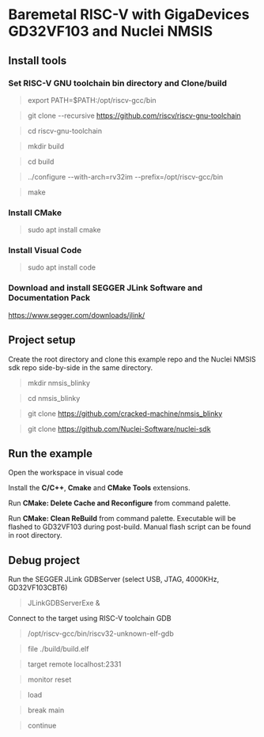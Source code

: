 # Baremetal RISC-V with GigaDevices GD32VF103 and Nuclei NMSIS

## Install tools ##

### Set RISC-V GNU toolchain bin directory and Clone/build ###

> export PATH=$PATH:/opt/riscv-gcc/bin

>git clone --recursive https://github.com/riscv/riscv-gnu-toolchain

>cd riscv-gnu-toolchain

>mkdir build

>cd build

>../configure --with-arch=rv32im --prefix=/opt/riscv-gcc/bin

>make

### Install CMake ###

>sudo apt install cmake

### Install Visual Code ###

>sudo apt install code

### Download and install SEGGER JLink Software and Documentation Pack ###

https://www.segger.com/downloads/jlink/


## Project setup ##

Create the root directory and clone this example repo and the Nuclei NMSIS sdk repo side-by-side in the same directory.

> mkdir nmsis_blinky

> cd nmsis_blinky

> git clone https://github.com/cracked-machine/nmsis_blinky


> git clone https://github.com/Nuclei-Software/nuclei-sdk

## Run the example ##

Open the workspace in visual code

Install the **C/C++**, **Cmake** and **CMake Tools** extensions.

Run **CMake: Delete Cache and Reconfigure** from command palette.

Run **CMake: Clean ReBuild** from command palette. Executable will be flashed to GD32VF103 during post-build. Manual flash script can be found in root directory.

## Debug project ##

Run the SEGGER JLink GDBServer (select USB, JTAG, 4000KHz, GD32VF103CBT6)
> JLinkGDBServerExe &

Connect to the target using RISC-V toolchain GDB

>/opt/riscv-gcc/bin/riscv32-unknown-elf-gdb

>file ./build/build.elf

>target remote localhost:2331

>monitor reset

>load

>break main

>continue


